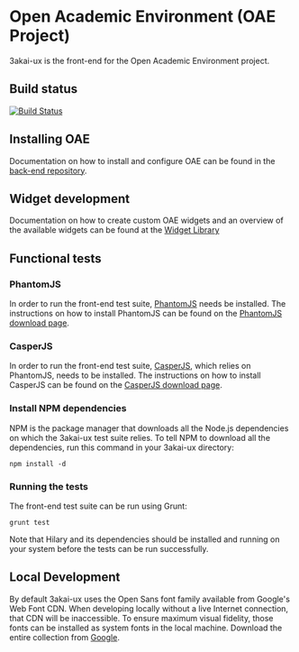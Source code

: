 # Open Academic Environment (OAE Project)

3akai-ux is the front-end for the Open Academic Environment project.

## Build status
[![Build Status](https://travis-ci.org/oaeproject/3akai-ux.png?branch=master)](https://travis-ci.org/oaeproject/3akai-ux)

## Installing OAE

Documentation on how to install and configure OAE can be found in the [back-end repository](https://github.com/oaeproject/Hilary).

## Widget development

Documentation on how to create custom OAE widgets and an overview of the available widgets can be found at the [Widget Library](http://oae-widgets.sakaiproject.org/)

## Functional tests

### PhantomJS

In order to run the front-end test suite, [PhantomJS](http://phantomjs.org/) needs be installed. The instructions on how to install PhantomJS can be found on the [PhantomJS download page](http://phantomjs.org/download.html).

### CasperJS

In order to run the front-end test suite, [CasperJS](http://casperjs.org/), which relies on PhantomJS, needs to be installed. The instructions on how to install CasperJS can be found on the [CasperJS download page](http://casperjs.org/installation.html).

### Install NPM dependencies

NPM is the package manager that downloads all the Node.js dependencies on which the 3akai-ux test suite relies. To tell NPM to download all the dependencies, run this command in your 3akai-ux directory:

```
npm install -d
```

### Running the tests

The front-end test suite can be run using Grunt:

```
grunt test
```

Note that Hilary and its dependencies should be installed and running on your system before the tests can be run successfully.

## Local Development

By default 3akai-ux uses the Open Sans font family available from Google's Web Font CDN. When developing locally without a live Internet connection, that CDN will be inaccessible. To ensure maximum visual fidelity, those fonts can be installed as system fonts in the local machine. Download the entire collection from [Google](http://www.google.com/fonts#UsePlace:use/Collection:Open+Sans).